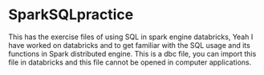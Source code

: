 # SparkSQLpractice
This has the exercise files of using SQL in spark engine databricks, Yeah I have worked on databricks and to get familiar with the SQL usage and its functions in Spark distributed engine.
This is a dbc file, you can import this file in databricks and this file cannot be opened in computer applications.
